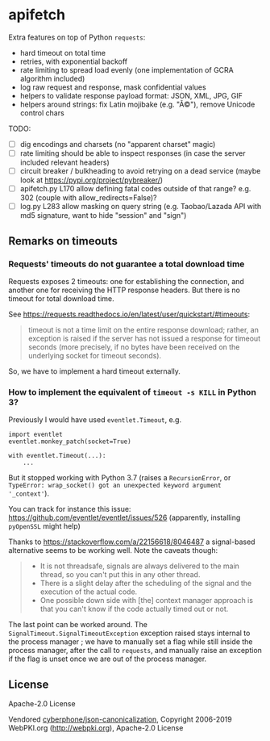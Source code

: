 # apifetch

Extra features on top of Python `requests`:
 * hard timeout on total time
 * retries, with exponential backoff
 * rate limiting to spread load evenly (one implementation of GCRA algorithm included)
 * log raw request and response, mask confidential values
 * helpers to validate response payload format: JSON, XML, JPG, GIF
 * helpers around strings: fix Latin mojibake (e.g. "Ã©"), remove Unicode control chars
 
TODO:
 * [ ] dig encodings and charsets (no "apparent charset" magic)
 * [ ] rate limiting should be able to inspect responses (in case the server included relevant headers)
 * [ ] circuit breaker / bulkheading to avoid retrying on a dead service (maybe look at https://pypi.org/project/pybreaker/)
 * [ ] apifetch.py L170 allow defining fatal codes outside of that range? e.g. 302 (couple with allow_redirects=False)?
 * [ ] log.py L283 allow masking on query string (e.g. Taobao/Lazada API with md5 signature, want to hide "session" and "sign")

## Remarks on timeouts


### Requests' timeouts do not guarantee a total download time

Requests exposes 2 timeouts: one for establishing the connection, and another one
for receiving the HTTP response headers. But there is no timeout for total
download time.


See https://requests.readthedocs.io/en/latest/user/quickstart/#timeouts:
> timeout is not a time limit on the entire response download; rather, an exception
> is raised if the server has not issued a response for timeout seconds (more precisely,
> if no bytes have been received on the underlying socket for timeout seconds).


So, we have to implement a hard timeout externally.

### How to implement the equivalent of `timeout -s KILL` in Python 3?

Previously I would have used `eventlet.Timeout`, e.g.

```
import eventlet
eventlet.monkey_patch(socket=True)

with eventlet.Timeout(...):
    ...

```

But it stopped working with Python 3.7 (raises a `RecursionError`,
or `TypeError: wrap_socket() got an unexpected keyword argument '_context'`).

You can track for instance this issue: https://github.com/eventlet/eventlet/issues/526 (apparently, installing `pyOpenSSL` might help)


Thanks to https://stackoverflow.com/a/22156618/8046487 a signal-based alternative
seems to be working well. Note the caveats though:

> * It is not threadsafe, signals are always delivered to the main thread, so you can't put this in any other thread.
> * There is a slight delay after the scheduling of the signal and the execution of the actual code.
> * One possible down side with [the] context manager approach is that you can't know if the code actually timed out or not.


The last point can be worked around. The `SignalTimeout.SignalTimeoutException`
exception raised stays internal to the process manager ; we have to manually
set a flag while still inside the process manager, after the call to `requests`, and
manually raise an exception if the flag is unset once we are out of the process manager.


## License

Apache-2.0 License

Vendored [cyberphone/json-canonicalization](https://github.com/cyberphone/json-canonicalization/tree/master/python3/src/org/webpki/json), Copyright 2006-2019 WebPKI.org (http://webpki.org), Apache-2.0 License

